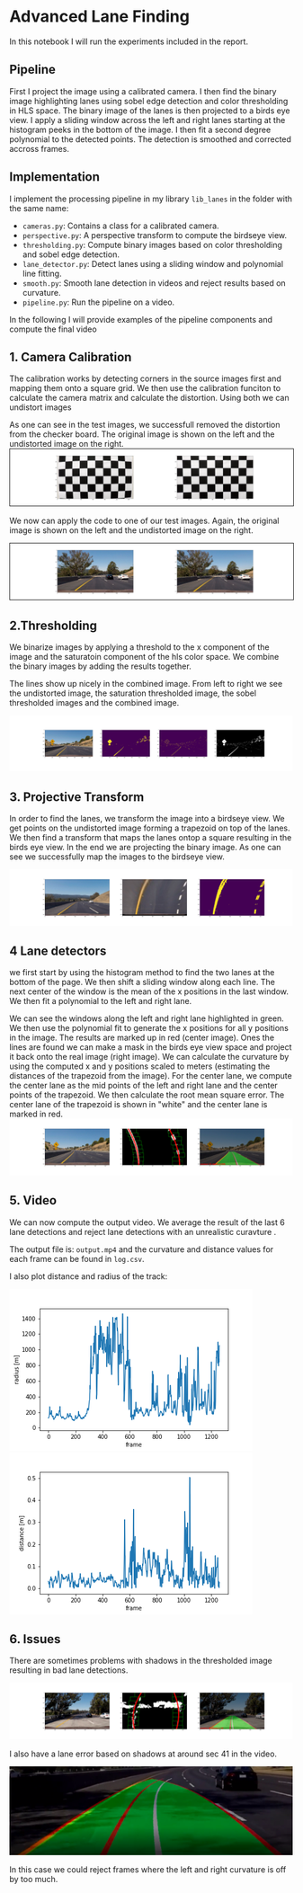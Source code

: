 # Advanced Lane Finding
In this notebook I will run the experiments included
in the report.

## Pipeline

First I project the image using a calibrated camera. I then find
the binary image highlighting lanes using sobel edge detection
and color thresholding in HLS space. The binary image of the lanes
is then projected to a birds eye view. I apply a sliding window
across the left and right lanes starting at the histogram peeks
in the bottom of the image. I then fit a second degree polynomial 
to the detected points. The detection is smoothed and corrected
accross frames.


## Implementation

I implement the processing pipeline in my library `lib_lanes` in the
folder with the same name:

+ `cameras.py`: Contains a class for a calibrated camera.
+ `perspective.py`: A perspective transform to compute the birdseye view.
+ `thresholding.py`: Compute binary images based on color thresholding and sobel edge detection.
+ `lane_detector.py`: Detect lanes using a sliding window and polynomial line fitting.
+ `smooth.py`: Smooth lane detection in videos and reject results based on curvature.
+ `pipeline.py`: Run the pipeline on a video.

In the following I will provide examples of the pipeline components and compute the final video

## 1. Camera Calibration

The calibration works by detecting corners in the source images first and mapping
them onto a square grid. We then use the calibration funciton to calculate the
camera matrix and calculate the distortion. Using both we can undistort images

As one can see in the test images, we successfull removed the distortion from the checker board.
The original image is shown on the left and the undistorted image on the right.
<img src="output_images/calib_calibration1.png" border=1/>

We now can apply the code to one of our test images. Again, the original image is shown on the left and the undistorted image on the right.

<img src="output_images/calib_test6.png" border=1>

## 2.Thresholding

We binarize images by applying a threshold to the x component of the image
and the saturatoin component of the hls color space. We combine the binary
images by adding the results together.

The lines show up nicely in the combined image. From left to right we see
the undistorted image, the saturation thresholded image, the sobel thresholded
images and the combined image.

<img src="output_images/binary_test2.png"/>

## 3. Projective Transform

In order to find the lanes, we transform the image into a birdseye view. We get points on the undistorted
image forming a trapezoid on top of the lanes. We then find a transform that maps the lanes ontop a square
resulting in the birds eye view. In the end we are projecting the binary image.
As one can see we successfully map the images to the birdseye view.

<img src="output_images/projection_test3.png">

## 4 Lane detectors

we first start by using the histogram method to find the two lanes at the bottom of the page. We then shift a sliding window along each line. The next center of the window is the mean of the x positions in the last window.
We then fit a polynomial to the left and right lane.

We can see the windows along the left and right lane highlighted in green. We then use the polynomial
fit to generate the x positions for all y positions in the image. The results are marked up in red (center image).
Ones the lines are found we can make a mask in the birds eye view space and project it back onto the real image
(right image). We can calculate the curvature by using the computed x and y positions scaled to meters (estimating the distances of the trapezoid from the image). For the center lane, we compute the center lane as the mid points of the left and right lane and the center points of the trapezoid. We then calculate the root mean square error.
The center lane of the trapezoid is shown in "white" and the center lane is marked in red. 
<img src="output_images/pipeline_test2.png"/>

## 5. Video

We can now compute the output video. We average the result of the last 6 lane
detections and reject lane detections with an unrealistic curavture .

The output file is: `output.mp4` and the curvature and distance values for each frame
can be found in `log.csv`.

I also plot distance and radius of the track:

<img src="output_images/curvature.png"/>

<img src="output_images/distance.png"/>

## 6. Issues
There are sometimes problems with shadows in the thresholded image resulting
in bad lane detections.

<img src="output_images/pipeline_test5.png"/>

I also have a lane error based on shadows at around sec 41 in the video.

<img src="output_images/lane_error.png"/>

In this case we could reject frames where the left and right curvature is off by too much.

